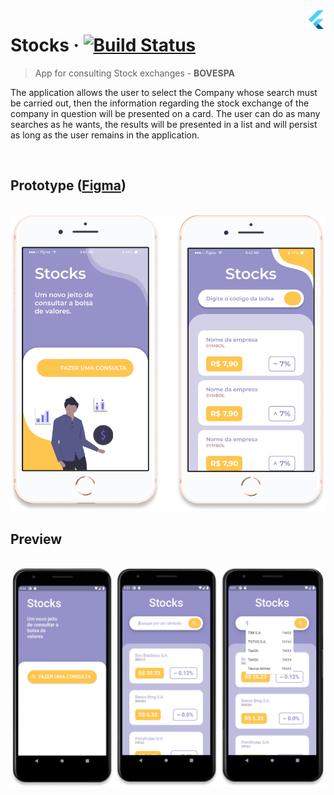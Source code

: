 <img src="..\assets\flutter-logo.png" width="30" alt="logo" align="right">

# Stocks &middot; [![Build Status](https://img.shields.io/travis/npm/npm/latest.svg?style=flat-square)](https://travis-ci.org/npm/npm)

> App for consulting Stock exchanges - **BOVESPA**

The application allows the user to select the Company whose search must be carried out, then the information regarding the stock exchange of the company in question will be presented on a card. The user can do as many searches as he wants, the results will be presented in a list and will persist as long as the user remains in the application.

<br>

## **Prototype** ([Figma](https://www.figma.com/file/JUDNuXlKTtZ9VxClA26Ip1/Stocks?node-id=0%3A1))

<br> 
<img src="..\assets\Stocks-Figma.png" width="700" alt="Figma">

## **Preview**

<br> 
<img src="..\assets\Stocks.png" alt="Preview">
